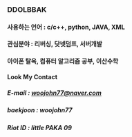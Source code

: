 ### DDOLBBAK

#### 사용하는 언어 : c/c++, python, JAVA, XML

#### 관심분야 : 리버싱, 닷넷덤프, 서버개발
####            아이폰 탈옥, 컴퓨터 알고리즘 공부, 이산수학



#### Look My Contact

##### E-mail : woojohn77@naver.com

##### baekjoon : woojohn77

##### Riot ID : little PAKA 09
